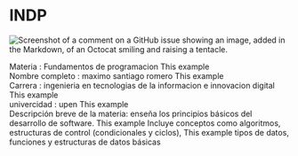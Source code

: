 # INDP
![Screenshot of a comment on a GitHub issue showing an image, added in the Markdown, of an Octocat smiling and raising a tentacle.](https://www.programaenlinea.net/wp-content/uploads/2020/07/programacion-tecgurus.net-2.jpg)


Materia : Fundamentos de programacion
This example  
Nombre completo : maximo santiago romero
This example  
Carrera : ingenieria en tecnologias de la informacion e innovacion digital
This example  
univercidad : upen
This example  
Descripción breve de la materia: enseña los principios básicos del desarrollo de software. 
This example
Incluye conceptos como algoritmos, estructuras de control (condicionales y ciclos),
This example
tipos de datos, funciones y estructuras de datos básicas
